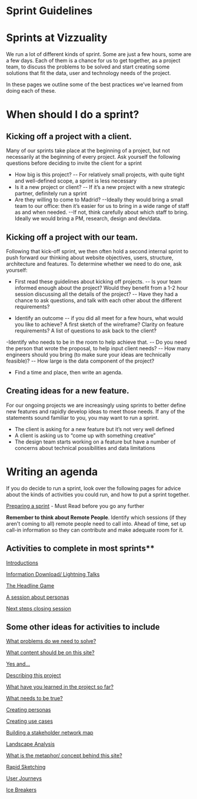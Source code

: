 # **Sprint Guidelines**

# Sprints at Vizzuality

We run a lot of different kinds of sprint. Some are just a few hours, some are a few days. Each of them is a chance for us to get together, as a project team, to discuss the problems to be solved and start creating some solutions that fit the data, user and technology needs of the project. 

In these pages we outline some of the best practices we’ve learned from doing each of these. 

# When should I do a sprint? 

## Kicking off a project with a client.

Many of our sprints take place at the beginning of a project, but not necessarily at the beginning of every project. Ask yourself the following questions before deciding to invite the client for a sprint
- How big is this project? 
-- For relatively small projects, with quite tight and well-defined scope, a sprint is less necessary
- Is it a new project or client? 
-- If it’s a new project with a new strategic partner, definitely run a sprint
- Are they willing to come to Madrid? 
--Ideally they would bring a small team to our office: then it’s easier for us to bring in a wide range of staff as and when needed. 
--If not, think carefully about which staff to bring. Ideally we would bring a PM, research, design and dev/data. 

## Kicking off a project with our team.
Following that kick-off sprint, we then often hold a second internal sprint to push forward our thinking about website objectives, users, structure, architecture and features. To determine whether we need to do one, ask yourself:

- First read these guidelines about kicking off projects. 
-- Is your team informed enough about the project? Would they benefit from a 1-2 hour session discussing all the details of the project?
-- Have they had a chance to ask questions, and talk with each other about the different requirements?

- Identify an outcome 
-- if you did all meet for a few hours, what would you like to achieve? A first sketch of the wireframe? Clarity on feature requirements? A list of questions to ask back to the client?

-Identify who needs to be in the room to help achieve that.
-- Do you need the person that wrote the proposal, to help input client needs?
-- How many engineers should you bring (to make sure your ideas are technically feasible)? 
-- How large is the data component of the project? 

- Find a time and place, then write an agenda.

## Creating ideas for a new feature.
For our ongoing projects we are increasingly using sprints to better define new features and rapidly develop ideas to meet those needs. If any of the statements sound familiar to you, you may want to run a sprint. 

- The client is asking for a new feature but it’s not very well defined
- A client is asking us to “come up with something creative”
- The design team starts working on a feature but have a number of concerns about technical possibilities and data limitations

# Writing an agenda
If you do decide to run a sprint, look over the following pages for advice about the kinds of activities you could run, and how to put a sprint together. 

[Preparing a sprint](preparing-a-sprint.md) - Must Read before you go any further

**Remember to think about Remote People**. 
Identify which sessions (if they aren't coming to all) remote people need to call into.
Ahead of time, set up call-in information so they can contribute and make adequate room for it.

## Activities to complete in most sprints**

[Introductions](introductions.md)

[Information Download/ Lightning Talks](introductions.md)

[The Headline Game](headline-persona-review.md)

[A session about personas](headline-persona-review.md)

[Next steps closing session](headline-persona-review.md)

## Some other ideas for activities to include
[What problems do we need to solve?](problems.md)

[What content should be on this site?](content.md)

[Yes and...](yesand.md)

[Describing this project](description.md)

[What have you learned in the project so far?](learned.md)

[What needs to be true?](wntbt.md)

[Creating personas](personas.md)

[Creating use cases](use-cases.md)

[Building a stakeholder network map](network-map.md)

[Landscape Analysis](landscape.md)

[What is the metaphor/ concept behind this site?](concept.md)

[Rapid Sketching](sketching.md)

[User Journeys](journeys.md)

[Ice Breakers](ice-breakers.md)

